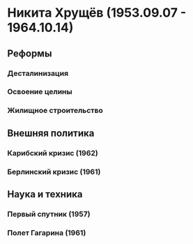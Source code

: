 # Никита Хрущёв (1953.09.07 - 1964.10.14)
## Реформы
### Десталинизация
### Освоение целины
### Жилищное строительство
## Внешняя политика
### Карибский кризис (1962)
### Берлинский кризис (1961)
## Наука и техника
### Первый спутник (1957)
### Полет Гагарина (1961)